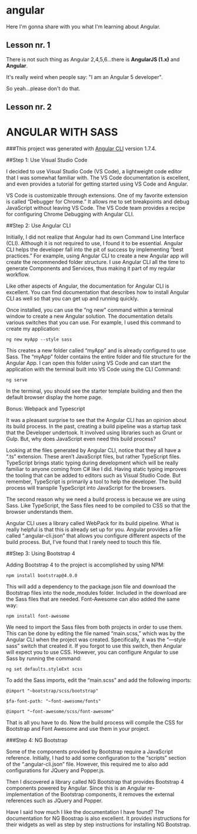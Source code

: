 # angular
Here I'm gonna share with you  what I'm learning about Angular.

## Lesson nr. 1
There is not such thing as Angular 2,4,5,6...there is **AngularJS (1.x)** and **Angular**.

It's really weird when people say: "I am an Angular 5 developer". 

So yeah...please don't do that.

## Lesson nr. 2
ANGULAR WITH SASS
======
###This project was generated with [Angular CLI](https://github.com/angular/angular-cli) version 1.7.4.


##Step 1: Use Visual Studio Code

I decided to use Visual Studio Code (VS Code), a lightweight code editor that I was somewhat familiar with. The VS Code documentation is excellent, and even provides a tutorial for getting started using VS Code and Angular.

 VS Code is customizable through extensions. One of my favorite extension is called “Debugger for Chrome.” It allows me to set breakpoints and debug JavaScript without leaving VS Code. The VS Code team provides a recipe for configuring Chrome Debugging with Angular CLI.

##Step 2: Use Angular CLI

Initially, I did not realize that Angular had its own Command Line Interface (CLI). Although it is not required to use, I found it to be essential. Angular CLI helps the developer fall into the pit of success by implementing “best practices.” For example, using Angular CLI to create a new Angular app will create the recommended folder structure. I use Angular CLI all the time to generate Components and Services, thus making it part of my regular workflow.

Like other aspects of Angular, the documentation for Angular CLI is excellent. You can find documentation that describes how to install Angular CLI as well so that you can get up and running quickly.

Once installed, you can use the “ng new” command within a terminal window to create a new Angular solution. The documentation details various switches that you can use. For example, I used this command to create my application:

`ng new myApp --style sass`

This creates a new folder called “myApp” and is already configured to use Sass. The “myApp” folder contains the entire folder and file structure for the Angular App. I can open this folder using VS Code and can start the application with the terminal built into VS Code using the CLI Command:

`ng serve`

In the terminal, you should see the starter template building and then the default browser display the home page.

Bonus: Webpack and Typescript

It was a pleasant surprise to see that the Angular CLI has an opinion about its build process. In the past, creating a build pipeline was a startup task that the Developer undertook. It involved using libraries such as Grunt or Gulp. But, why does JavaScript even need this build process?

Looking at the files generated by Angular CLI, notice that they all have a “.ts” extension. These aren’t JavaScript files, but rather TypeScript files. TypeScript brings static typing during development which will be really familiar to anyone coming from C# like I did. Having static typing improves the tooling that can be added to editors such as Visual Studio Code. But remember, TypeScript is primarily a tool to help the developer. The build process will transpile TypeScript into JavaScript for the browsers.

The second reason why we need a build process is because we are using Sass. Like TypeScript, the Sass files need to be compiled to CSS so that the browser understands them.

Angular CLI uses a library called WebPack for its build pipeline. What is really helpful is that this is already set up for you. Angular provides a file called “.angular-cli.json” that allows you configure different aspects of the build process. But, I’ve found that I rarely need to touch this file.

##Step 3: Using Bootstrap 4

Adding Bootstrap 4 to the project is accomplished by using NPM:

`npm install bootstrap@4.0.0`

This will add a dependency to the package.json file and download the Bootstrap files into the node_modules folder. Included in the download are the Sass files that are needed. Font-Awesome can also added the same way:

`npm install font-awesome`

We need to import the Sass files from both projects in order to use them. This can be done by editing the file named “main.scss,” which was by the Angular CLI when the project was created. Specifically, it was the “—style sass” switch that created it. If you forgot to use this switch, then Angular will expect you to use CSS. However, you can configure Angular to use Sass by running the command:

`ng set defaults.styleExt scss`

To add the Sass imports, edit the “main.scss” and add the following imports:

`@import "~bootstrap/scss/bootstrap"`

`$fa-font-path: "~font-awesome/fonts"`

`@import "~font-awesome/scss/font-awesome"`

That is all you have to do. Now the build process will compile the CSS for Bootstrap and Font Awesome and use them in your project.

###Step 4: NG Bootstrap

Some of the components provided by Bootstrap require a JavaScript reference. Initially, I had to add some configuration to the “scripts” section of the “.angular-cli.json” file. However, this required me to also add configurations for JQuery and Popper.js.

Then I discovered a library called NG Bootstrap that provides Bootstrap 4 components powered by Angular. Since this is an Angular re-implementation of the Bootstrap components, it removes the external references such as JQuery and Popper.

Have I said how much I like the documentation I have found? The documentation for NG Boostrap is also excellent. It provides instructions for their widgets as well as step by step instructions for installing NG Bootstrap.
